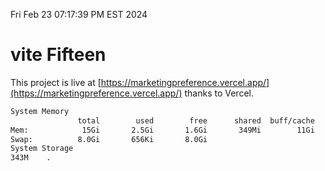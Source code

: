 Fri Feb 23 07:17:39 PM EST 2024

# vite Fifteen


This project is live at [https://marketingpreference.vercel.app/](https://marketingpreference.vercel.app/) thanks to Vercel.

```bash
System Memory
               total        used        free      shared  buff/cache   available
Mem:            15Gi       2.5Gi       1.6Gi       349Mi        11Gi        12Gi
Swap:          8.0Gi       656Ki       8.0Gi
System Storage
343M	.
```
```bash
